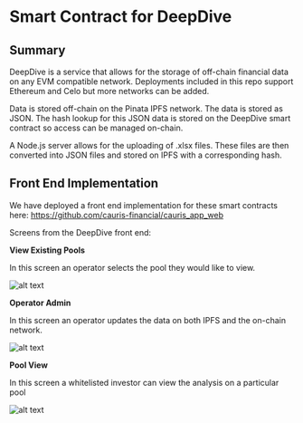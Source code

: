# Smart Contract for DeepDive

## Summary

DeepDive is a service that allows for the storage of off-chain financial data on any EVM compatible network. Deployments included in this repo support Ethereum and Celo but more networks can be added.

Data is stored off-chain on the Pinata IPFS network. The data is stored as JSON. The hash lookup for this JSON data is stored on the DeepDive smart contract so access can be managed on-chain.

A Node.js server allows for the uploading of .xlsx files. These files are then converted into JSON files and stored on IPFS with a corresponding hash.

## Front End Implementation

We have deployed a front end implementation for these smart contracts here: https://github.com/cauris-financial/cauris_app_web

Screens from the DeepDive front end:

**View Existing Pools**

In this screen an operator selects the pool they would like to view.

![alt text](https://storage.googleapis.com/cauris_deep_dive/deep_dive1.png)

**Operator Admin**

In this screen an operator updates the data on both IPFS and the on-chain network.

![alt text](https://storage.googleapis.com/cauris_deep_dive/deep_dive2.png)

**Pool View**

In this screen a whitelisted investor can view the analysis on a particular pool

![alt text](https://storage.googleapis.com/cauris_deep_dive/deep_dive3.png)
